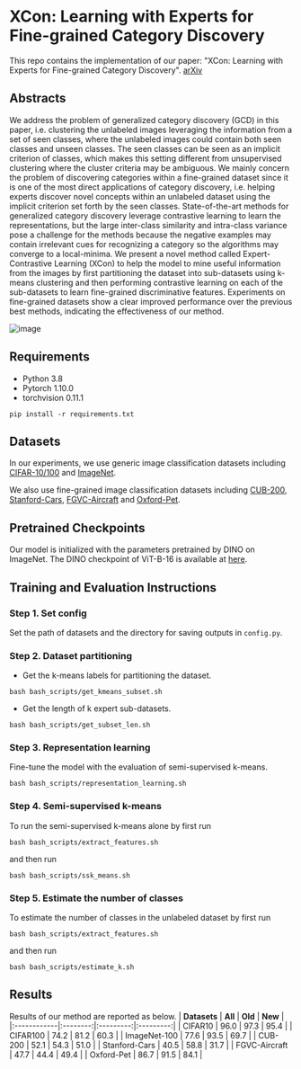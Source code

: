 # XCon: Learning with Experts for Fine-grained Category Discovery
This repo contains the implementation of our paper: "XCon: Learning with Experts for Fine-grained Category Discovery". [arXiv](https://arxiv.org/abs/2208.01898)
## Abstracts
We address the problem of generalized category discovery (GCD) in this paper, 
i.e. clustering the unlabeled images leveraging the information from a set of
seen classes, where the unlabeled images could contain both seen classes and
unseen classes. The seen classes can be seen as an implicit criterion of
classes, which makes this setting different from unsupervised clustering where
the cluster criteria may be ambiguous. We mainly concern the problem of
discovering categories within a fine-grained dataset since it is one of the
most direct applications of category discovery, i.e. helping experts discover
novel concepts within an unlabeled dataset using the implicit criterion set
forth by the seen classes. State-of-the-art methods for generalized category
discovery leverage contrastive learning to learn the representations, but the
large inter-class similarity and intra-class variance pose a challenge for the
methods because the negative examples may contain irrelevant cues for
recognizing a category so the algorithms may converge to a local-minima. We
present a novel method called Expert-Contrastive Learning (XCon) to help the
model to mine useful information from the images by first partitioning the
dataset into sub-datasets using k-means clustering and then performing
contrastive learning on each of the sub-datasets to learn fine-grained
discriminative features. Experiments on fine-grained datasets show a clear
improved performance over the previous best methods, indicating the
effectiveness of our method.

![image](https://github.com/YiXXin/XCon/blob/master/assets/overview.png)

## Requirements
- Python 3.8
- Pytorch 1.10.0
- torchvision 0.11.1
```
pip install -r requirements.txt
```

## Datasets
In our experiments, we use generic image classification datasets including [CIFAR-10/100](https://www.cs.toronto.edu/~kriz/cifar.html) and [ImageNet](https://image-net.org/download.php).

We also use fine-grained image classification datasets including [CUB-200](https://www.kaggle.com/datasets/coolerextreme/cub-200-2011/versions/1), [Stanford-Cars](http://ai.stanford.edu/~jkrause/cars/car_dataset.html), [FGVC-Aircraft](https://www.robots.ox.ac.uk/~vgg/data/fgvc-aircraft/) and [Oxford-Pet](https://www.robots.ox.ac.uk/~vgg/data/pets/).

## Pretrained Checkpoints
Our model is initialized with the parameters pretrained by DINO on ImageNet.
The DINO checkpoint of ViT-B-16 is available at [here](https://dl.fbaipublicfiles.com/dino/dino_vitbase16_pretrain/dino_vitbase16_pretrain_full_checkpoint.pth).

## Training and Evaluation Instructions
### Step 1. Set config
Set the path of datasets and the directory for saving outputs in ```config.py```.
### Step 2. Dataset partitioning
- Get the k-means labels for partitioning the dataset.
```
bash bash_scripts/get_kmeans_subset.sh
```
- Get the length of k expert sub-datasets.
```
bash bash_scripts/get_subset_len.sh
```
### Step 3. Representation learning
Fine-tune the model with the evaluation of semi-supervised k-means.
```
bash bash_scripts/representation_learning.sh
```
### Step 4. Semi-supervised k-means
To run the semi-supervised k-means alone by first run
```
bash bash_scripts/extract_features.sh
```
and then run
```
bash bash_scripts/ssk_means.sh
```
### Step 5. Estimate the number of classes
To estimate the number of classes in the unlabeled dataset by first run
```
bash bash_scripts/extract_features.sh
```
and then run
```
bash bash_scripts/estimate_k.sh
```

## Results
Results of our method are reported as below. 
| **Datasets**       | **All** | **Old** | **New** |
|:------------|:--------:|:---------:|:---------:|
| CIFAR10 | 96.0 | 97.3 | 95.4 |
| CIFAR100 | 74.2 | 81.2 | 60.3 |
| ImageNet-100 | 77.6 | 93.5 | 69.7 |
| CUB-200 | 52.1 | 54.3 | 51.0 |
| Stanford-Cars | 40.5 | 58.8 | 31.7 |
| FGVC-Aircraft | 47.7 | 44.4 | 49.4 |
| Oxford-Pet | 86.7 | 91.5 | 84.1 |
